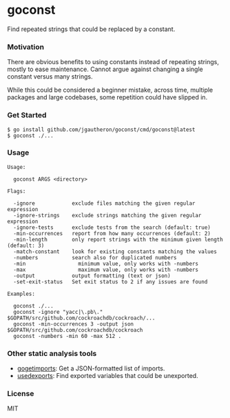 # goconst

Find repeated strings that could be replaced by a constant.

### Motivation

There are obvious benefits to using constants instead of repeating strings, mostly to ease maintenance. Cannot argue against changing a single constant versus many strings.

While this could be considered a beginner mistake, across time, multiple packages and large codebases, some repetition could have slipped in.

### Get Started

    $ go install github.com/jgautheron/goconst/cmd/goconst@latest
    $ goconst ./...

### Usage

```
Usage:

  goconst ARGS <directory>

Flags:

  -ignore            exclude files matching the given regular expression
  -ignore-strings    exclude strings matching the given regular expression  
  -ignore-tests      exclude tests from the search (default: true)
  -min-occurrences   report from how many occurrences (default: 2)
  -min-length        only report strings with the minimum given length (default: 3)
  -match-constant    look for existing constants matching the values
  -numbers           search also for duplicated numbers
  -min          	   minimum value, only works with -numbers
  -max          	   maximum value, only works with -numbers
  -output            output formatting (text or json)
  -set-exit-status   Set exit status to 2 if any issues are found

Examples:

  goconst ./...
  goconst -ignore "yacc|\.pb\." $GOPATH/src/github.com/cockroachdb/cockroach/...
  goconst -min-occurrences 3 -output json $GOPATH/src/github.com/cockroachdb/cockroach
  goconst -numbers -min 60 -max 512 .
```

### Other static analysis tools

- [gogetimports](https://github.com/jgautheron/gogetimports): Get a JSON-formatted list of imports.
- [usedexports](https://github.com/jgautheron/usedexports): Find exported variables that could be unexported.

### License
MIT
